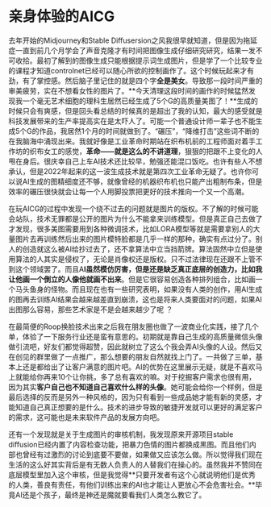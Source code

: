 # 亲身体验的AICG

去年开始的Midjourney和Stable Diffusersion之风我很早就知道，但是因为拖延症一直到前几个月学会了声音克隆才有时间把图像生成仔细研究研究，结果一发不可收拾。最初了解到的图像生成只能根据提示词生成图片，但是学了一个比较专业的课程才知道controlnet已经可以随心所欲的控制画作了。这个时候玩起来才有劲，有了掌控感。然后脑子里记住的就是四个字**全是美女**。导致那一段时间严重的审美疲劳，实在不想看女性的图片了。**今天清理这段时间的画作的时候猛然发现我一个毫无艺术细胞的理科生居然已经生成了5个G的高质量美图了！**生成的时候只会有爽感，但是回头看总结的时候真的是超出了我的认知，最大的感受就是科技发展带来的生产率提高实在是太吓人了。可能一个普通设计师一辈子也不能生成5个G的作品，我居然1个月的时间就做到了。“碾压”，“降维打击”这些词不断的在我脑海中涌现出来。我就好像是工业革命时期站在织布机前的工程师面对着手工作坊的织布女工的感觉，**革命——就是这么的不讲道理**，狠狠的把跟不上变化的人甩在身后。很庆幸自己上车AI技术还比较早，勉强还能混口饭吃。也许有些人不想承认，但是2022年起来的这一波生成技术就是第四次工业革命无疑了。也许你可以说AI生成的图精细度还不够，就像曾经的机器织布机也只能产出粗制布条，但是效率的碾压很快就会让每一个人用脚投票把更好的技术推向一个又一个高潮。

在玩AICG的过程中发现一个绕不过去的问题就是图片的版权。不了解的时候可能会站队，技术无罪都是公开的图片为什么不能拿来训练模型。但是真正自己去做了才发现，很多美图需要用到各种微调技术，比如LORA模型等就是需要拿别人的大量图片去再训练然后出来的图片模特脸都是几乎一样的那种，确实有点过分了。别人的创造就这么被AI给抄过去了，还不拿算法中立当挡箭牌。算法固然中立但是使用算法的人其实是侵权了，无论是肖像权还是版权。只不过法律现在还跟不上管不到这个领域罢了。而且A**I虽然模仿厉害，但是还是缺乏真正底层的创造力，比如我让他画一个倒立的人像他就画不出来**。但是它很容易创造各种排列组合，比如画一个马头鱼身的怪物。而且现在也有一些研究表明，如果没有人类的创作，用AI生成的图再去训练AI结果会越来越差直到崩溃，这也是将来人类要面对的问题，如果AI出图那么容易，那些艺术家是不是会越来越少了呢 ？

在最简便的Roop换脸技术出来之后我在朋友圈也做了一波商业化实践，接了几个单，体验了一下服务行业还是蛮有意思的。初期就是靠自己生成的高质量微信头像做引流吧，好友们都觉得超赞，因此就树立了这么个我会弄AI头像的人设。然后又在创见的群里做了一点推广，那么想要的朋友自然就找上门了。一共做了三单，基本上还是都给出了让客户满意的图片吧。AI的优势在这里展示无疑，就是不喜欢马上就能给你再来10个让你挑，多了总有喜欢的嘛。对于挖掘客户需求也很有用，因为其实**客户自己也不知道自己喜欢什么样的头像**。她可能会给你一个样例，但是最后选择的反而是另外一种风格的，因为只有看到一些成品她才能有新的灵感，才能知道自己真正想要的是什么。技术的进步导致的敏捷开发就可以更好的满足客户的需求，这可能也是未来软件产品的发展方向吧。

还有一个发现就是关于生成图片的审核机制，我发现原来开源项目stable diffusion已经内置了内容检查功能，把暴力色情的图片都换成黑图。而且他们内部也曾经有过激烈的讨论到底要不要做，如果做又应该怎么做。所以觉得我们现在生活的这么好其实背后是有无数人负责人的人替我们在操心的。虽然我并不赞同在底层模型里加入这个审核，但是我觉得**只要开发者有这个心就说明他们是优秀的人类，善良有责任，有他们训练出来的AI也才能让人更放心不会危害社会。**毕竟AI还是个孩子，最终是神还是魔就要看我们人类怎么教它了。

